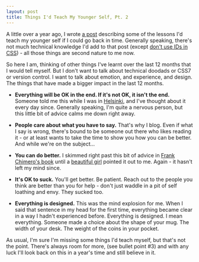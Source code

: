 ```yaml
---
layout: post
title: Things I'd Teach My Younger Self, Pt. 2
---
```


A little over a year ago, I wrote [a post](http://daneden.me/2011/07/things-id-teach-my-younger-self/) describing some of the lessons I'd teach my younger self if I could go back in time. Generally speaking, there's not much technical knowledge I'd add to that post (except [don't use IDs in CSS](http://csswizardry.com/2011/09/when-using-ids-can-be-a-pain-in-the-class/)) - all those things are second nature to me now.

So here I am, thinking of other things I've learnt over the last 12 months that I would tell myself. But I don't want to talk about technical doodads or CSS7 or version control. I want to talk about emotion, and experience, and design. The things that have made a bigger impact in the last 12 months.





  * **Everything will be OK in the end. If it's not OK, it isn't the end.** Someone told me this while I was in [Helsinki](http://daneden.me/i-have-no-idea-what-im-doing), and I've thought about it every day since. Generally speaking, I'm quite a nervous person, but this little bit of advice calms me down right away.


  * **People care about what you have to say.** That's why I blog. Even if what I say is wrong, there's bound to be someone out there who likes reading it - or at least wants to take the time to show you how you can be better. And while we're on the subject...


  * **You can do better.** I skimmed right past this bit of advice in [Frank Chimero's book](http://shop.frankchimero.com) until a [beautiful girl](http://twitter.com/iamemliy) pointed it out to me. Again - it hasn't left my mind since.


  * **It's OK to suck.** You'll get better. Be patient. Reach out to the people you think are better than you for help - don't just waddle in a pit of self loathing and envy. They sucked too.


  * **Everything is designed.** This was the mind explosion for me. When I said that sentence in my head for the first time, everything became clear in a way I hadn't experienced before. Everything is designed. I mean everything. Someone made a choice about the shape of your mug. The width of your desk. The weight of the coins in your pocket.



As usual, I'm sure I'm missing some things I'd teach myself, but that's not the point. There's always room for more, (see bullet point #3) and with any luck I'll look back on this in a year's time and still believe in it.
